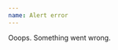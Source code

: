 ```yaml
---
name: Alert error
---
```

<div class="ui-alert ui-alert--error">
    <div class="alert__title">Ooops. Something went wrong.</div>
    <a href="#" class="alert_close"></a>
</div>